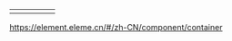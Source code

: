 |      |      |      |      |      |
| :--- | :--- | :--- | :--- | :--- |
|      |      |      |      |      |

https://element.eleme.cn/#/zh-CN/component/container